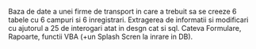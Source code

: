 Baza de date a unei firme de transport in care a trebuit sa se creeze 6 tabele cu 6 campuri si 6 inregistrari.
Extragerea de informatii si modificari cu ajutorul a 25 de interogari atat in desgn cat si sql.
Cateva Formulare, Rapoarte, functii VBA (+un Splash Scren la inrare in DB).
